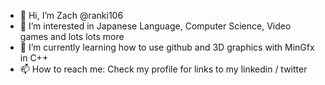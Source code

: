 - 👋 Hi, I’m Zach @ranki106
- 👀 I’m interested in Japanese Language, Computer Science, Video games and lots lots more
- 🌱 I’m currently learning how to use github and 3D graphics with MinGfx in C++
- 📫 How to reach me: Check my profile for links to my linkedin / twitter

<!---
ranki106/ranki106 is a ✨ special ✨ repository because its `README.md` (this file) appears on your GitHub profile.
You can click the Preview link to take a look at your changes.
--->

